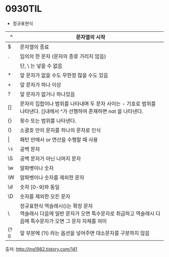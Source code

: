 # 0930TIL



* 정규표현식

| ^    | 문자열의 시작                                                |
| ---- | ------------------------------------------------------------ |
| $    | 문자열의 종료                                                |
| .    | 임의의 한 문자 (문자의 종류 가리지 않음)                     |
|      | 단, \ 는 넣을 수 없음                                        |
| *    | 앞 문자가 없을 수도 무한정 많을 수도 있음                    |
| \+   | 앞 문자가 하나 이상                                          |
| ?    | 앞 문자가 없거나 하나있음                                    |
| []   | 문자의 집합이나 범위를 나타내며 두 문자 사이는 - 기호로 범위를 나타낸다. []내에서 ^가 선행하여 존재하면 not 을 나타낸다. |
| {}   | 횟수 또는 범위를 나타낸다.                                   |
| ()   | 소괄호 안의 문자를 하나의 문자로 인식                        |
| \|   | 패턴 안에서 or 연산을 수행할 때 사용                         |
| `\s` | 공백 문자                                                    |
| \S   | 공백 문자가 아닌 나머지 문자                                 |
| \w   | 알파벳이나 숫자                                              |
| \W   | 알파벳이나 숫자를 제외한 문자                                |
| \d   | 숫자 [0-9]와 동일                                            |
| \D   | 숫자를 제외한 모든 문자                                      |
| \    | 정규표현식 역슬래시(\)는 확장 문자<br/> 역슬래시 다음에 일반 문자가 오면 특수문자로 취급하고 역슬래시 다음에 특수문자가 오면 그 문자 자체를 의미 |
| (?i) | 앞 부분에 (?i) 라는 옵션을 넣어주면 대소문자를 구분하지 않음 |



출처: http://lng1982.tistory.com/141